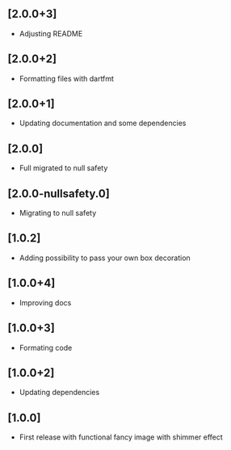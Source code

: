 ## [2.0.0+3]
- Adjusting README

## [2.0.0+2]
- Formatting files with dartfmt

## [2.0.0+1]
- Updating documentation and some dependencies

## [2.0.0]
- Full migrated to null safety

## [2.0.0-nullsafety.0]
- Migrating to null safety

## [1.0.2]
- Adding possibility to pass your own box decoration

## [1.0.0+4]
- Improving docs

## [1.0.0+3]
- Formating code

## [1.0.0+2]
- Updating dependencies

## [1.0.0]

- First release with functional fancy image with shimmer effect